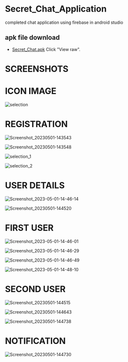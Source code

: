 # Secret_Chat_Application
completed chat application using firebase in android studio 
 
 ## apk file download
  * [Secret_Chat.apk](Secret_Chat) Click "View raw".

# SCREENSHOTS 

# ICON IMAGE

![selection](https://user-images.githubusercontent.com/121479325/235435220-6961fd0c-52d9-4691-9722-8084d4b180fe.png)

# REGISTRATION

![Screenshot_20230501-143543](https://user-images.githubusercontent.com/121479325/235435202-84775c2d-93b2-4ec5-866d-659acbe108e8.jpg)

![Screenshot_20230501-143548](https://user-images.githubusercontent.com/121479325/235435204-fa98482b-222f-46f3-bb43-f8baf8692aaa.jpg)

![selection_1](https://user-images.githubusercontent.com/121479325/235436488-24b8fce4-c584-4f5e-a033-50362e260b15.png)

![selection_2](https://user-images.githubusercontent.com/121479325/235436492-6722d39a-5719-402e-a62e-3e2a5017c249.png)

# USER DETAILS 

![Screenshot_2023-05-01-14-46-14](https://user-images.githubusercontent.com/121479325/235435192-17401236-36cd-45ed-bc1a-c5fb6a60628c.jpg)

![Screenshot_20230501-144520](https://user-images.githubusercontent.com/121479325/235435210-c4127ea1-1693-434b-b416-fcf1e9993d2d.jpg)

# FIRST USER

![Screenshot_2023-05-01-14-46-01](https://user-images.githubusercontent.com/121479325/235435188-bf131ac1-32fb-4c35-b03b-14fc4f445adc.jpg)

![Screenshot_2023-05-01-14-46-29](https://user-images.githubusercontent.com/121479325/235435195-7c7b9749-902e-4d11-b92f-e4c5f5985eff.jpg)

![Screenshot_2023-05-01-14-46-49](https://user-images.githubusercontent.com/121479325/235435198-1984e752-604a-471c-a3d2-0cb8ed6257c6.jpg)

![Screenshot_2023-05-01-14-48-10](https://user-images.githubusercontent.com/121479325/235435199-b84ec93e-640e-41a5-bbe3-567d879c9496.jpg)

# SECOND USER


![Screenshot_20230501-144515](https://user-images.githubusercontent.com/121479325/235435207-f0fd90c8-376e-447b-b9fc-14005c7922a4.jpg)

![Screenshot_20230501-144643](https://user-images.githubusercontent.com/121479325/235435212-b0148f3e-3174-45ee-aa14-f7e37a82efbe.jpg)

![Screenshot_20230501-144738](https://user-images.githubusercontent.com/121479325/235435219-3cae8d64-b292-4008-a458-e7042e5d442a.jpg)

# NOTIFICATION

![Screenshot_20230501-144730](https://user-images.githubusercontent.com/121479325/235435217-13072ed4-2383-4eec-bfc3-7a25b971be5e.jpg)

